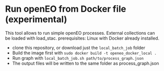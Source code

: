 # Run openEO from Docker file (experimental)

This tool allows to run simple openEO processes. External collections can be loaded with load_stac.
prerequisites: Linux with Docker already installed.

- clone this repository, or download just the `local_batch_job` folder
- Build the image first with `sudo docker build -t openeo_docker_local .`
- Run graph with `local_batch_job.sh path/to/process_graph.json`
- The output files will be written to the same folder as process_graph.json
